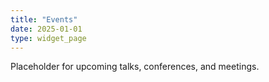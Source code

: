 ```yaml
---
title: "Events"
date: 2025-01-01
type: widget_page
---
```


Placeholder for upcoming talks, conferences, and meetings.
